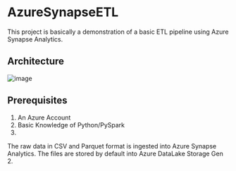 # AzureSynapseETL
This project is basically a demonstration of a basic ETL pipeline using Azure Synapse Analytics.

## Architecture
![image](https://user-images.githubusercontent.com/58943959/196272757-d4483ca4-b7ea-4b71-8db1-e4b09f425c3a.png)

## Prerequisites
1. An Azure Account
2. Basic Knowledge of Python/PySpark
3. 

The raw data in CSV and Parquet format is ingested into Azure Synapse Analytics. The files are stored by default into Azure DataLake Storage Gen 2.
